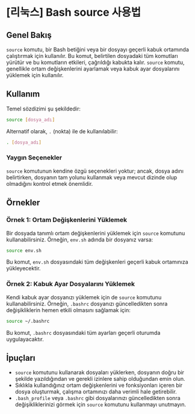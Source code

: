 # [리눅스] Bash source 사용법

## Genel Bakış
`source` komutu, bir Bash betiğini veya bir dosyayı geçerli kabuk ortamında çalıştırmak için kullanılır. Bu komut, belirtilen dosyadaki tüm komutları yürütür ve bu komutların etkileri, çağrıldığı kabukta kalır. `source` komutu, genellikle ortam değişkenlerini ayarlamak veya kabuk ayar dosyalarını yüklemek için kullanılır.

## Kullanım
Temel sözdizimi şu şekildedir:

```bash
source [dosya_adı]
```

Alternatif olarak, `.` (nokta) ile de kullanılabilir:

```bash
. [dosya_adı]
```

### Yaygın Seçenekler
`source` komutunun kendine özgü seçenekleri yoktur; ancak, dosya adını belirtirken, dosyanın tam yolunu kullanmak veya mevcut dizinde olup olmadığını kontrol etmek önemlidir.

## Örnekler

### Örnek 1: Ortam Değişkenlerini Yüklemek
Bir dosyada tanımlı ortam değişkenlerini yüklemek için `source` komutunu kullanabilirsiniz. Örneğin, `env.sh` adında bir dosyanız varsa:

```bash
source env.sh
```

Bu komut, `env.sh` dosyasındaki tüm değişkenleri geçerli kabuk ortamınıza yükleyecektir.

### Örnek 2: Kabuk Ayar Dosyalarını Yüklemek
Kendi kabuk ayar dosyanızı yüklemek için de `source` komutunu kullanabilirsiniz. Örneğin, `.bashrc` dosyanızı güncelledikten sonra değişikliklerin hemen etkili olmasını sağlamak için:

```bash
source ~/.bashrc
```

Bu komut, `.bashrc` dosyasındaki tüm ayarları geçerli oturumda uygulayacaktır.

## İpuçları
- `source` komutunu kullanarak dosyaları yüklerken, dosyanın doğru bir şekilde yazıldığından ve gerekli izinlere sahip olduğundan emin olun.
- Sıklıkla kullandığınız ortam değişkenlerini ve fonksiyonları içeren bir dosya oluşturmak, çalışma ortamınızı daha verimli hale getirebilir.
- `.bash_profile` veya `.bashrc` gibi dosyalarınızı güncelledikten sonra değişikliklerinizi görmek için `source` komutunu kullanmayı unutmayın.
